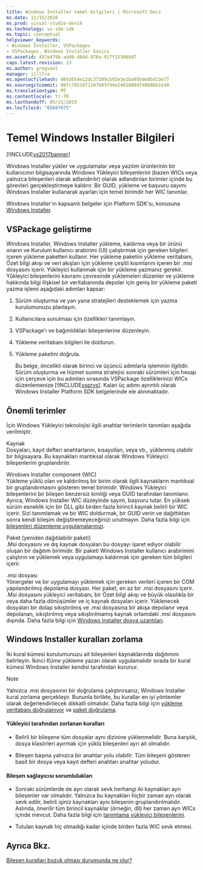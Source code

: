 ```yaml
---
title: Windows Installer temel bilgileri | Microsoft Docs
ms.date: 11/15/2016
ms.prod: visual-studio-dev14
ms.technology: vs-ide-sdk
ms.topic: conceptual
helpviewer_keywords:
- Windows Installer, VSPackages
- VSPackages, Windows Installer basics
ms.assetid: 497e479b-add8-4644-870a-917f15306b97
caps.latest.revision: 13
ms.author: gregvanl
manager: jillfra
ms.openlocfilehash: 4693654e12dc37209cb92e3e2ba95bde8bd13e77
ms.sourcegitcommit: 08fc78516f1107b83f46e2401888df4868bb1e40
ms.translationtype: MT
ms.contentlocale: tr-TR
ms.lasthandoff: 05/15/2019
ms.locfileid: "65687675"
---
```

# <a name="windows-installer-basics"></a>Temel Windows Installer Bilgileri
[!INCLUDE[vs2017banner](../../includes/vs2017banner.md)]

Windows Installer yükler ve uygulamalar veya yazılım ürünlerinin bir kullanıcının bilgisayarında Windows Yükleyici bileşenlerini (bazen WICs veya yalnızca bileşenleri olarak adlandırılır) olarak adlandırılan birimler içinde bu görevleri gerçekleştirmeye kaldırır. Bir GUID, yükleme ve başvuru sayımı Windows Installer kullanarak ayarları için temel birimdir her WIC tanımlar.  
  
 Windows Installer'ın kapsamlı belgeler için Platform SDK'sı, konusuna [Windows Installer](/previous-versions/2kt85ked(v=vs.120)).  
  
## <a name="authoring-a-vspackage"></a>VSPackage geliştirme  
 Windows Installer, Windows Installer yükleme, kaldırma veya bir ürünü onarın ve Kurulum kullanıcı arabirimi (UI) çalıştırmak için gereken bilgileri içeren yükleme paketleri kullanır. Her yükleme paketini yükleme veritabanı, Özet bilgi akışı ve veri akışları için yükleme çeşitli kısımlarını içeren bir .msi dosyasını içerir. Yükleyici kullanmak için bir yükleme yazmanız gerekir. Yükleyici bileşenlerini kavramı çevresinde yüklemeleri düzenler ve yükleme hakkında bilgi ilişkisel bir veritabanında depolar için geniş bir yükleme paketi yazma işlemi aşağıdaki adımları kapsar:  
  
1. Sürüm oluşturma ve yan yana stratejileri desteklemek için yazma kurulumunuzu planlayın.  
  
2. Kullanıcılara sunulması için özellikleri tanımlayın.  
  
3. VSPackage'ı ve bağımlılıkları bileşenlerine düzenleyin.  
  
4. Yükleme veritabanı bilgileri ile doldurun.  
  
5. Yükleme paketini doğrula.  
  
   Bu belge, öncelikli olarak birinci ve üçüncü adımlarla işleminin ilgilidir. Sürüm oluşturma ve hizmet sunma stratejisi sonraki sürümleri için hesap için çerçeve için bu adımları sırasında VSPackage özelliklerinizi WICs düzenlemenize [!INCLUDE[vsprvs](../../includes/vsprvs-md.md)]. Kalan üç adımı ayrıntılı olarak Windows Installer Platform SDK belgelerinde ele alınmaktadır.  
  
## <a name="key-terms"></a>Önemli terimler  
 İçin Windows Yükleyici teknolojisi ilgili anahtar terimlerin tanımları aşağıda verilmiştir.  
  
 Kaynak  
 Dosyaları, kayıt defteri anahtarlarını, kısayolları, veya vb., yüklenmiş olabilir bir bilgisayara. Bu kaynakları mantıksal olarak Windows Yükleyici bileşenlerini gruplandırılır.  
  
 Windows Installer component (WIC)  
 Yükleme yüklü olan ve kaldırılmış bir birim olarak ilgili kaynakların mantıksal bir gruplandırmasını gösteren temel birimidir. Windows Yükleyici bileşenlerini bir bileşen benzersiz kimliği veya GUID tarafından tanımlanır. Ayrıca, Windows Installer WIC düzeyinde sayım, başvuru tutar. En yüksek sürüm esneklik için bir DLL gibi birden fazla birincil kaynak belirli bir WIC içerir. Sizi tanımlamak ve bir WIC doldurmak, bir GUID verin ve dağıttıktan sonra kendi bileşim değiştiremeyeceğinizi unutmayın. Daha fazla bilgi için [bileşenleri düzenleme uygulamalarınızı](https://msdn.microsoft.com/library/aa370561.aspx).  
  
 Paket (yeniden dağıtılabilir paketi)  
 .Msi dosyasını ve dış kaynak dosyaları bu dosyayı işaret ediyor olabilir oluşan bir dağıtım birimidir. Bir paketi Windows Installer kullanıcı arabirimini çalıştırın ve yüklemek veya uygulamayı kaldırmak için gereken tüm bilgileri içerir.  
  
 .msi dosyası  
 Yönergeler ve bir uygulamayı yüklemek için gereken verileri içeren bir COM yapılandırılmış depolama dosyası. Her paket, en az bir .msi dosyasını içerir. .Msi dosyasını yükleyici veritabanı, bir Özet bilgi akışı ve büyük olasılıkla bir veya daha fazla dönüşümler ve iç kaynak dosyaları içerir. Yüklenecek dosyaları bir dolap sıkıştırılmış ve .msi dosyasına bir akışa depolanır veya depolanan, sıkıştırılmış veya sıkıştırılmamış kaynak ortamdaki .msi dosyasını dışında. Daha fazla bilgi için [Windows Installer dosya uzantıları](https://msdn.microsoft.com/library/aa372842\(VS.85\).aspx).  
  
## <a name="windows-installer-rules-enforcement"></a>Windows Installer kuralları zorlama  
 İki kural kümesi kurulumunuzu ait bileşenleri kaynaklarında dağıtımını belirleyin. İkinci Küme yükleme yazarı olarak uygulamalıdır sırada bir kural kümesi Windows Installer kendisi tarafından korunur.  
  
> [!NOTE]
> Yalnızca .msi dosyasının bir doğrulama çalıştırırsanız, Windows Installer kural zorlama gerçekleşir. Bununla birlikte, bu kurallar en iyi yöntemler olarak değerlendirilecek dikkatli olmalıdır. Daha fazla bilgi için [yükleme veritabanı doğrulanıyor](https://msdn.microsoft.com/library/aa372477\(VS.85\).aspx) ve [paket doğrulama](https://msdn.microsoft.com/library/aa370569\(VS.85\).aspx).  
  
#### <a name="installer-enforced-rules"></a>Yükleyici tarafından zorlanan kuralları  
  
- Belirli bir bileşene tüm dosyalar aynı dizinine yüklenmelidir. Buna karşılık, dosya klasörleri ayırmak için yüklü bileşenleri ayrı ait olmalıdır.  
  
- Bileşen başına yalnızca bir anahtar yolu olabilir. Tüm bileşeni gösteren basit bir dosya veya kayıt defteri anahtarı anahtar yoludur.  
  
#### <a name="component-provider-responsibilities"></a>Bileşen sağlayıcısı sorumlulukları  
  
- Sonraki sürümlerde de ayrı olarak sevk herhangi iki kaynakları ayrı bileşenler var olmalıdır. Yalnızca bu kaynakları hiçbir zaman ayrı olarak sevk edilir, belirli işiniz kaynakları aynı bileşenin gruplandırılmalıdır. Aslında, önerilir tüm birincil kaynaklar (örneğin, dll) her zaman ayrı WICs içinde mevcut. Daha fazla bilgi için [tanımlama yükleyici bileşenlerini](https://msdn.microsoft.com/library/aa368269\(VS.85\).aspx).  
  
- Tutulan kaynak hiç olmadığı kadar içinde birden fazla WIC sevk etmesi.  
  
## <a name="see-also"></a>Ayrıca Bkz.  
 [Bileşen kuralları bozuk olması durumunda ne olur?](https://msdn.microsoft.com/library/aa372795\(VS.85\).aspx)
